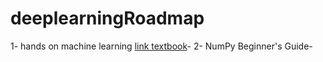 # deeplearningRoadmap
1- hands on machine learning [link textbook](https://github.com/ageron/handson-ml3)-
2- NumPy Beginner's Guide-

